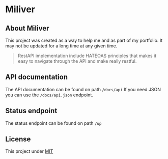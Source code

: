 # Miliver

## About Miliver

This project was created as a way to help me and as part of my portfolio. It may not be updated for a long time at any
given time.

>RestAPI implementation include HATEOAS principles that makes it easy to navigate through the API and make really
restful.

## API documentation

The API documentation can be found on path `/docs/api`
If you need JSON you can use the `/docs/api.json` endpoint.

## Status endpoint

The status endpoint can be found on path `/up`

## License

This project under [MIT](LICENSE)
